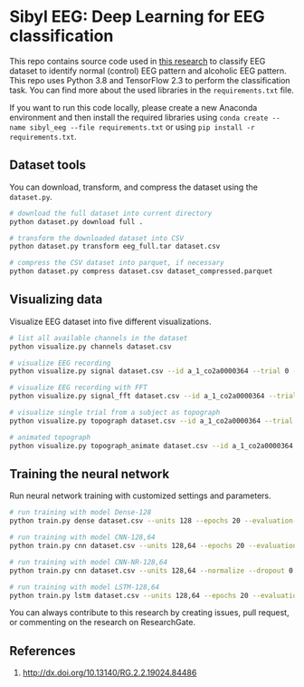 # Sibyl EEG: Deep Learning for EEG classification

This repo contains source code used in [this research](http://dx.doi.org/10.13140/RG.2.2.19024.84486) to classify EEG dataset to identify normal (control) EEG pattern and alcoholic EEG pattern. This repo uses Python 3.8 and TensorFlow 2.3 to perform the classification task. You can find more about the used libraries in the `requirements.txt` file.

If you want to run this code locally, please create a new Anaconda environment and then install the required libraries using `conda create --name sibyl_eeg --file requirements.txt` or using `pip install -r requirements.txt`.

## Dataset tools

You can download, transform, and compress the dataset using the `dataset.py`.

```bash
# download the full dataset into current directory
python dataset.py download full .

# transform the downloaded dataset into CSV
python dataset.py transform eeg_full.tar dataset.csv

# compress the CSV dataset into parquet, if necessary
python dataset.py compress dataset.csv dataset_compressed.parquet
```

## Visualizing data

Visualize EEG dataset into five different visualizations.

```bash
# list all available channels in the dataset
python visualize.py channels dataset.csv

# visualize EEG recording
python visualize.py signal dataset.csv --id a_1_co2a0000364 --trial 0 --channel AF1,F7

# visualize EEG recording with FFT
python visualize.py signal_fft dataset.csv --id a_1_co2a0000364 --trial 0 --channel AF1

# visualize single trial from a subject as topograph
python visualize.py topograph dataset.csv --id a_1_co2a0000364 --trial 0

# animated topograph
python visualize.py topograph_animate dataset.csv --id a_1_co2a0000364 --trial 0
```

## Training the neural network

Run neural network training with customized settings and parameters.

```bash
# run training with model Dense-128
python train.py dense dataset.csv --units 128 --epochs 20 --evaluation-split 0.30 --validation-split 0.20

# run training with model CNN-128,64
python train.py cnn dataset.csv --units 128,64 --epochs 20 --evaluation-split 0.30 --validation-split 0.20

# run training with model CNN-NR-128,64
python train.py cnn dataset.csv --units 128,64 --normalize --dropout 0.25 --epochs 20 --evaluation-split 0.30 --validation-split 0.20

# run training with model LSTM-128,64
python train.py lstm dataset.csv --units 128,64 --epochs 20 --evaluation-split 0.30 --validation-split 0.20
```

You can always contribute to this research by creating issues, pull request, or commenting on the research on ResearchGate.

## References

1. http://dx.doi.org/10.13140/RG.2.2.19024.84486
